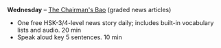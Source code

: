 **Wednesday** – [The Chairman's Bao](https://www.thechairmansbao.com/) (graded news articles)
  - One free HSK-3/4-level news story daily; includes built-in vocabulary lists and audio. 	20 min
  - Speak aloud key 5 sentences. 	10 min